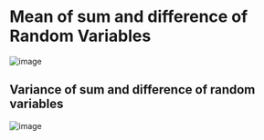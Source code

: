 # Mean of sum and difference of Random Variables

![image](https://user-images.githubusercontent.com/14041622/44385924-7cd4f580-a553-11e8-9e6e-32b54f83a8e7.png)


## Variance of sum and difference of random variables
![image](https://user-images.githubusercontent.com/14041622/44386291-ae9a8c00-a554-11e8-81ea-5c8536bcda6b.png)

